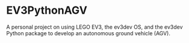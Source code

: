 # EV3PythonAGV
A personal project on using LEGO EV3, the ev3dev OS, and the ev3dev Python package to develop an autonomous ground vehicle (AGV).
